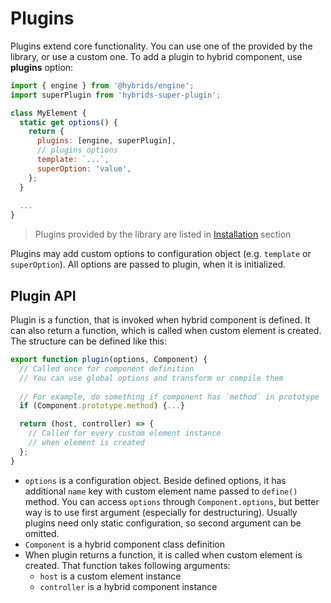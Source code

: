 # Plugins

Plugins extend core functionality. You can use one of the provided by the library, or use a custom one. To add a plugin to hybrid component, use **plugins** option:

```javascript
import { engine } from '@hybrids/engine';
import superPlugin from 'hybrids-super-plugin';

class MyElement {
  static get options() {
    return {
      plugins: [engine, superPlugin],
      // plugins options
      template: `...`,
      superOption: 'value',
    };
  }
  
  ...
}
```

> Plugins provided by the library are listed in [Installation](./installation.md) section

Plugins may add custom options to configuration object (e.g. `template` or `superOption`). All options are passed to plugin, when it is initialized.

## Plugin API

Plugin is a function, that is invoked when hybrid component is defined. It can also return a function, which is called when custom element is created. The structure can be defined like this:

```javascript
export function plugin(options, Component) {
  // Called once for component definition
  // You can use global options and transform or compile them
  
  // For example, do something if component has `method` in prototype
  if (Component.prototype.method) {...}

  return (host, controller) => {
    // Called for every custom element instance
    // when element is created
  };
}
```

* `options` is a configuration object. Beside defined options, it has additional `name` key with custom element name passed to `define()` method. You can access `options` through `Component.options`, but better way is to use first argument (especially for destructuring). Usually plugins need only static configuration, so second argument can be omitted.
* `Component` is a hybrid component class definition
* When plugin returns a function, it is called when custom element is created. That function takes following arguments:
  * `host` is a custom element instance
  * `controller` is a hybrid component instance
